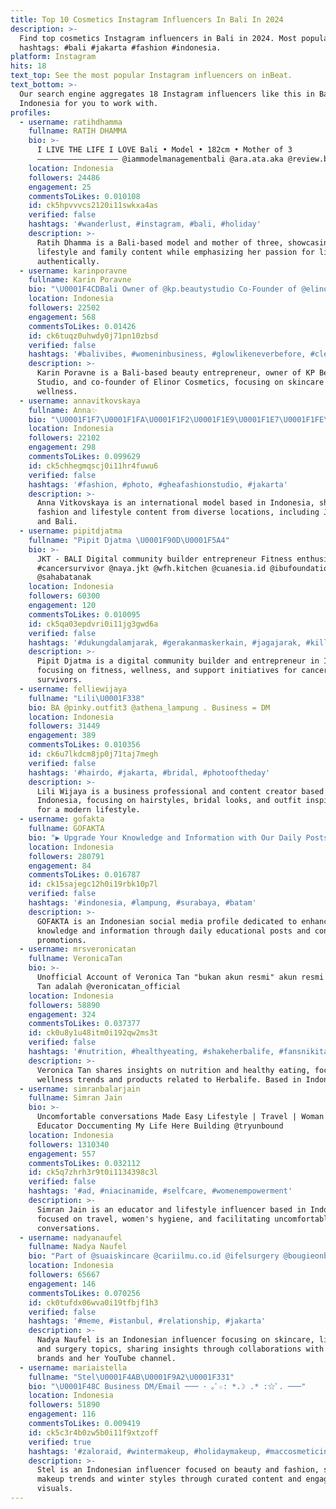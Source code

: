 ```yaml
---
title: Top 10 Cosmetics Instagram Influencers In Bali In 2024
description: >-
  Find top cosmetics Instagram influencers in Bali in 2024. Most popular
  hashtags: #bali #jakarta #fashion #indonesia.
platform: Instagram
hits: 18
text_top: See the most popular Instagram influencers on inBeat.
text_bottom: >-
  Our search engine aggregates 18 Instagram influencers like this in Bali,
  Indonesia for you to work with.
profiles:
  - username: ratihdhamma
    fullname: RATIH DHAMMA
    bio: >-
      I LIVE THE LIFE I LOVE Bali • Model • 182cm • Mother of 3
      —————————————————— @iammodelmanagementbali @ara.ata.aka @review.bali
    location: Indonesia
    followers: 24486
    engagement: 25
    commentsToLikes: 0.010108
    id: ck5hpvvvcs2120i11swkxa4as
    verified: false
    hashtags: '#wanderlust, #instagram, #bali, #holiday'
    description: >-
      Ratih Dhamma is a Bali-based model and mother of three, showcasing
      lifestyle and family content while emphasizing her passion for living
      authentically.
  - username: karinporavne
    fullname: Karin Poravne
    bio: "\U0001F4CDBali Owner of @kp.beautystudio Co-Founder of @elinorcosmetics Also mine @eyeimpactslovenija \U0001F436 Bali paws projekt:"
    location: Indonesia
    followers: 22502
    engagement: 568
    commentsToLikes: 0.01426
    id: ck6tuqz0uhwdy0j71pn10zbsd
    verified: false
    hashtags: '#balivibes, #womeninbusiness, #glowlikeneverbefore, #cleansingbalm'
    description: >-
      Karin Poravne is a Bali-based beauty entrepreneur, owner of KP Beauty
      Studio, and co-founder of Elinor Cosmetics, focusing on skincare and
      wellness.
  - username: annavitkovskaya
    fullname: Anna✨
    bio: "\U0001F1F7\U0001F1FA\U0001F1F2\U0001F1E9\U0001F1E7\U0001F1FE\U0001F1FA\U0001F1E6\U0001F1E6\U0001F1EA\U0001F1F8\U0001F1EC\U0001F1F2\U0001F1FE\U0001F1F9\U0001F1ED\U0001F1EE\U0001F1E9\U0001F1EE\U0001F1F3 International model \U0001F4CDJakarta - Bali DM for business inquiries \U0001F4E9"
    location: Indonesia
    followers: 22102
    engagement: 298
    commentsToLikes: 0.099629
    id: ck5chhegmqscj0i11hr4fuwu6
    verified: false
    hashtags: '#fashion, #photo, #gheafashionstudio, #jakarta'
    description: >-
      Anna Vitkovskaya is an international model based in Indonesia, showcasing
      fashion and lifestyle content from diverse locations, including Jakarta
      and Bali.
  - username: pipitdjatma
    fullname: "Pipit Djatma \U0001F90D\U0001F5A4"
    bio: >-
      JKT - BALI Digital community builder entrepreneur Fitness enthusiast
      #cancersurvivor @naya.jkt @wfh.kitchen @cuanesia.id @ibufoundation
      @sahabatanak
    location: Indonesia
    followers: 60300
    engagement: 120
    commentsToLikes: 0.010095
    id: ck5qa03epdvri0i11jg3gwd6a
    verified: false
    hashtags: '#dukungdalamjarak, #gerakanmaskerkain, #jagajarak, #killthegermsnotthevibe'
    description: >-
      Pipit Djatma is a digital community builder and entrepreneur in Indonesia,
      focusing on fitness, wellness, and support initiatives for cancer
      survivors.
  - username: felliewijaya
    fullname: "Lili\U0001F338"
    bio: BA @pinky.outfit3 @athena_lampung . Business = DM
    location: Indonesia
    followers: 31449
    engagement: 389
    commentsToLikes: 0.010356
    id: ck6u7lkdcm8jp0j71taj7megh
    verified: false
    hashtags: '#hairdo, #jakarta, #bridal, #photooftheday'
    description: >-
      Lili Wijaya is a business professional and content creator based in
      Indonesia, focusing on hairstyles, bridal looks, and outfit inspiration
      for a modern lifestyle.
  - username: gofakta
    fullname: GOFAKTA
    bio: "▶️ Upgrade Your Knowledge and Information with Our Daily Posts Paid Promote \U0001F447(WA)"
    location: Indonesia
    followers: 280791
    engagement: 84
    commentsToLikes: 0.016787
    id: ck15sajegc12h0i19rbk10p7l
    verified: false
    hashtags: '#indonesia, #lampung, #surabaya, #batam'
    description: >-
      GOFAKTA is an Indonesian social media profile dedicated to enhancing
      knowledge and information through daily educational posts and content
      promotions.
  - username: mrsveronicatan
    fullname: VeronicaTan
    bio: >-
      Unofficial Account of Veronica Tan "bukan akun resmi" akun resmi Veronica
      Tan adalah @veronicatan_official
    location: Indonesia
    followers: 58890
    engagement: 324
    commentsToLikes: 0.037377
    id: ck0u8y1u48itm0i192qw2ms3t
    verified: false
    hashtags: '#nutrition, #healthyeating, #shakeherbalife, #fansnikita'
    description: >-
      Veronica Tan shares insights on nutrition and healthy eating, focusing on
      wellness trends and products related to Herbalife. Based in Indonesia.
  - username: simranbalarjain
    fullname: Simran Jain
    bio: >-
      Uncomfortable conversations Made Easy Lifestyle | Travel | Woman Hygiene |
      Educator Doccumenting My Life Here Building @tryunbound
    location: Indonesia
    followers: 1310340
    engagement: 557
    commentsToLikes: 0.032112
    id: ck5q7zhrh3r9t0i1134398c3l
    verified: false
    hashtags: '#ad, #niacinamide, #selfcare, #womenempowerment'
    description: >-
      Simran Jain is an educator and lifestyle influencer based in Indonesia,
      focused on travel, women's hygiene, and facilitating uncomfortable
      conversations.
  - username: nadyanaufel
    fullname: Nadya Naufel
    bio: "Part of @suaiskincare @cariilmu.co.id @ifelsurgery @bougieonbudgetid CP Imel +62\_811‑8689‑906 My Youtube : \U0001F3A5 Nadya Naufel"
    location: Indonesia
    followers: 65667
    engagement: 146
    commentsToLikes: 0.070256
    id: ck0tufdx06wva0i19tfbjf1h3
    verified: false
    hashtags: '#meme, #istanbul, #relationship, #jakarta'
    description: >-
      Nadya Naufel is an Indonesian influencer focusing on skincare, lifestyle,
      and surgery topics, sharing insights through collaborations with various
      brands and her YouTube channel.
  - username: mariaistella
    fullname: "Stel\U0001F4AB\U0001F9A2\U0001F331"
    bio: "\U0001F48C Business DM/Email ─── ･ ｡ﾟ☆: *.☽ .* :☆ﾟ. ───"
    location: Indonesia
    followers: 51890
    engagement: 116
    commentsToLikes: 0.009419
    id: ck5c3r4b0zw5b0i11f9xtzoff
    verified: true
    hashtags: '#zaloraid, #wintermakeup, #holidaymakeup, #maccosmeticindonesia'
    description: >-
      Stel is an Indonesian influencer focused on beauty and fashion, showcasing
      makeup trends and winter styles through curated content and engaging
      visuals.
---
```


